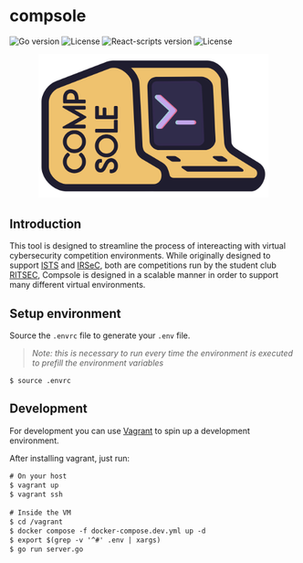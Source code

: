 # compsole

![Go version](https://img.shields.io/github/go-mod/go-version/BradHacker/compsole)
![License](https://goreportcard.com/badge/github.com/BradHacker/compsole)
![React-scripts version](https://img.shields.io/github/package-json/dependency-version/BradHacker/compsole/react-scripts?filename=ui%2Fpackage.json)
![License](https://img.shields.io/github/license/BradHacker/compsole)

<p align="center">
  <img src="ui/src/res/logo.svg" width="80%" />
</p>

## Introduction

This tool is designed to streamline the process of intereacting with virtual cybersecurity competition environments. While originally designed to support [ISTS](https://ists.io "Information Security Talent Search") and [IRSeC](https://irsec.club "Incident Response Security Competiton"), both are competitions run by the student club [RITSEC](https://ritsec.club "RIT's Student-run Computing Security Club"), Compsole is designed in a scalable manner in order to support many different virtual environments.

## Setup environment

Source the `.envrc` file to generate your `.env` file.

> _Note: this is necessary to run every time the environment is executed to prefill the environment variables_

```shell
$ source .envrc
```

## Development

For development you can use [Vagrant](https://www.vagrantup.com/) to spin up a development environment.

After installing vagrant, just run:

```shell
# On your host
$ vagrant up
$ vagrant ssh

# Inside the VM
$ cd /vagrant
$ docker compose -f docker-compose.dev.yml up -d
$ export $(grep -v '^#' .env | xargs)
$ go run server.go
```
